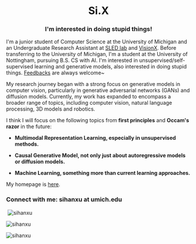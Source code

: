 <h1 align="center">Si.X</h1>
<h3 align="center">I'm interested in doing stupid things!</h3>

I'm a junior student of Computer Science at the University of Michigan and an Undergraduate Research Assistant at [SLED lab](https://sled.eecs.umich.edu/) and [VisionX](https://www.sainingxie.com/). Before transferring to the University of Michigan, I'm a student at the University of Nottingham, pursuing B.S. CS with AI. I'm interested in unsupervised/self-supervised learning and generative models, also interested in doing stupid things. [Feedbacks](https://forms.gle/kpGov9XbjaQoSiyh7) are always welcome~

My research journey began with a strong focus on generative models in computer vision, particularly in generative adversarial networks (GANs) and diffusion models. Currently, my work has expanded to encompass a broader range of topics, including computer vision, natural language processing, 3D models and robotics. 

I think I will focus on the following topics from **first principles** and **Occam's razor** in the future:

- **Multimodal Representation Learning, especially in unsupervised methods.**

- **Causal Generative Model, not only just about autoregressive models or diffusion models.**

- **Machine Learning, something more than current learning approaches.**
  
My homepage is [here](https://sihanxu.github.io/).

<h3 align="left">Connect with me: sihanxu at umich.edu</h3>
<p align="left">
</p>

<p>&nbsp;<img align="center" src="https://github-readme-stats.vercel.app/api?username=sihanxu&show_icons=true&locale=en" alt="sihanxu" /></p>

<p><img align="center" src="https://github-readme-streak-stats.herokuapp.com/?user=sihanxu&" alt="sihanxu" /></p>

<p align="left"> <img src="https://komarev.com/ghpvc/?username=sihanxu&label=Profile%20views&color=0e75b6&style=flat" alt="sihanxu" /> </p>
